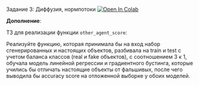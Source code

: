 Задание 3: Диффузия, нормпотоки  [![Open In Colab](https://colab.research.google.com/assets/colab-badge.svg)](https://colab.research.google.com/github/hushchyn-mikhail/gen_models_ai_hse/blob/main/2024/homeworks/hw3/HW3.ipynb)


**Дополнение**: 

ТЗ для реализации функции `other_agent_score`: 

Реализуйте функцию, которая принимала бы на вход набор сгенерированных и настоящих объектов,
разбивала на train и test с учетом баланса классов (real и fake объектов), с соотношением 3 к 1,
обучала модель линейной регрессии и градиентного бустинга, которые учились бы отличать настоящие объекты от фальшивых,
после чего выводила бы accuracy score на отложенной выборке у обоих моделей.
